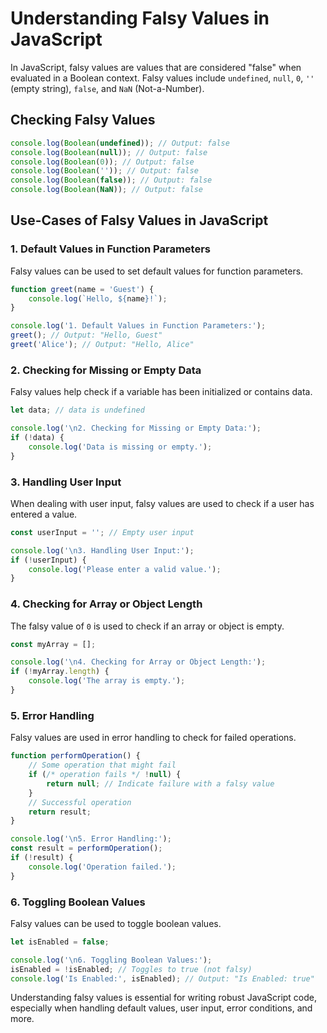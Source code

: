 # Understanding Falsy Values in JavaScript

In JavaScript, falsy values are values that are considered "false" when evaluated in a Boolean context. Falsy values include `undefined`, `null`, `0`, `''` (empty string), `false`, and `NaN` (Not-a-Number).

## Checking Falsy Values

```javascript
console.log(Boolean(undefined)); // Output: false
console.log(Boolean(null)); // Output: false
console.log(Boolean(0)); // Output: false
console.log(Boolean('')); // Output: false
console.log(Boolean(false)); // Output: false
console.log(Boolean(NaN)); // Output: false
```

## Use-Cases of Falsy Values in JavaScript

### 1. Default Values in Function Parameters

Falsy values can be used to set default values for function parameters.

```javascript
function greet(name = 'Guest') {
    console.log(`Hello, ${name}!`);
}

console.log('1. Default Values in Function Parameters:');
greet(); // Output: "Hello, Guest"
greet('Alice'); // Output: "Hello, Alice"
```

### 2. Checking for Missing or Empty Data

Falsy values help check if a variable has been initialized or contains data.

```javascript
let data; // data is undefined

console.log('\n2. Checking for Missing or Empty Data:');
if (!data) {
    console.log('Data is missing or empty.');
}
```

### 3. Handling User Input

When dealing with user input, falsy values are used to check if a user has entered a value.

```javascript
const userInput = ''; // Empty user input

console.log('\n3. Handling User Input:');
if (!userInput) {
    console.log('Please enter a valid value.');
}
```

### 4. Checking for Array or Object Length

The falsy value of `0` is used to check if an array or object is empty.

```javascript
const myArray = [];

console.log('\n4. Checking for Array or Object Length:');
if (!myArray.length) {
    console.log('The array is empty.');
}
```

### 5. Error Handling

Falsy values are used in error handling to check for failed operations.

```javascript
function performOperation() {
    // Some operation that might fail
    if (/* operation fails */ !null) {
        return null; // Indicate failure with a falsy value
    }
    // Successful operation
    return result;
}

console.log('\n5. Error Handling:');
const result = performOperation();
if (!result) {
    console.log('Operation failed.');
}
```

### 6. Toggling Boolean Values

Falsy values can be used to toggle boolean values.

```javascript
let isEnabled = false;

console.log('\n6. Toggling Boolean Values:');
isEnabled = !isEnabled; // Toggles to true (not falsy)
console.log('Is Enabled:', isEnabled); // Output: "Is Enabled: true"
```

Understanding falsy values is essential for writing robust JavaScript code, especially when handling default values, user input, error conditions, and more.
